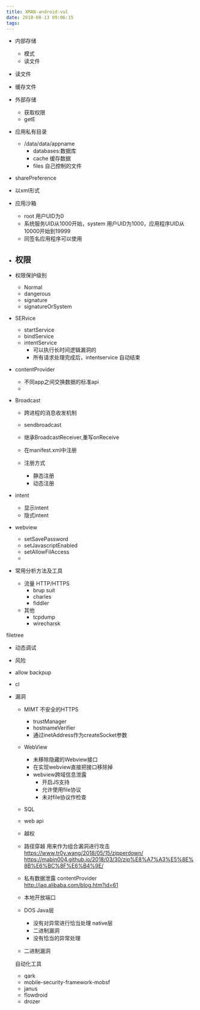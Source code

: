 ```yaml
---
title: XMAN-android-vul
date: 2018-08-13 09:06:15
tags:
---
```

- 内部存储
  - 模式
  - 读文件
- 读文件
- 缓存文件

- 外部存储
  - 获取权限
  - getE

- 应用私有目录
  - /data/data/appname
    - databases:数据库
    - cache 缓存数据
    - files 自己控制的文件 
- sharePreference
 - 以xml形式 


- 应用沙箱
  - root 用户UID为0
  - 系统服务UID从1000开始，system 用户UID为1000，应用程序UID从10000开始到19999
  - 同签名应用程序可以使用

- 权限
  - 

- 权限保护级别
  - Normal
  - dangerous
  - signature
  - signatureOrSystem

- SERvice
  - startService
  - bindService
  - intentService
    - 可以执行长时间逻辑漏洞的
    - 所有请求处理完成后，intentservice 自动结束

- contentProvider
  - 不同app之间交换数据的标准api
  - 

- Broadcast
  - 跨进程的消息收发机制
  - sendbroadcast
  - 继承BroadcastReceiver,重写onReceive
  - 在manifest.xml中注册

  - 注册方式
    - 静态注册
    - 动态注册

- intent
  - 显示intent
  - 隐式intent

- webview
  - setSavePassword
  - setJavascriptEnabled
  - setAllowFilAccess
  - 

- 常用分析方法及工具
  - 流量 HTTP/HTTPS
    - brup suit
    - charles
    - fiddler
  - 其他
    - tcpdump
    - wirecharsk


filetree
- 动态调试  

-  风险
  - allow backpup
  - cl
  

- 漏洞
  - MIMT 不安全的HTTPS
    - trustManager
    - hostnameVerifier
    - 通过inetAddress作为createSocket参数

  - WebView
    - 未移除隐藏的Webview接口
    - 在实现webview直接把接口移除掉
    - webview跨域信息泄露
      - 开启JS支持
      - 允许使用file协议
      - 未对file协议作检查

  - SQL
  - web api

  - 越权 
  - 路径穿越   用来作为组合漏洞进行攻击 
       https://www.tr0y.wang/2018/05/15/zipperdown/
       https://mabin004.github.io/2018/03/30/zip%E8%A7%A3%E5%8E%8B%E6%BC%8F%E6%B4%9E/
  - 私有数据泄露 contentProvider  
    http://jaq.alibaba.com/blog.htm?id=61 

  - 本地开放端口

  - DOS 
    Java层
      - 没有对异常进行恰当处理
    native层
      - 二进制漏洞
      - 没有恰当的异常处理
  - 二进制漏洞

  自动化工具
  - qark
  - mobile-security-framework-mobsf
  - janus
  - flowdroid
  - drozer




